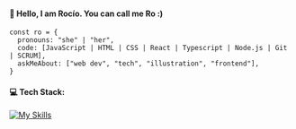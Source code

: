 #### 🫰 Hello, I am Rocío. You can call me Ro :)


```
const ro = {
  pronouns: "she" | "her",
  code: [JavaScript | HTML | CSS | React | Typescript | Node.js | Git | SCRUM],
  askMeAbout: ["web dev", "tech", "illustration", "frontend"],
}
```


#### 💻 Tech Stack:

[![My Skills](https://skillicons.dev/icons?i=html,css,js,nodejs,figma,jest,firebase,github,ai,ps,vscode,vite,react,md&theme=light)](https://skillicons.dev)
